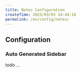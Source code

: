 ```yaml
---
title: Notes Configuration
createTime: 2025/03/03 14:44:18
permalink: /en/config/notes/
---
```


## Configuration

### Auto Generated Sidebar

todo ...
